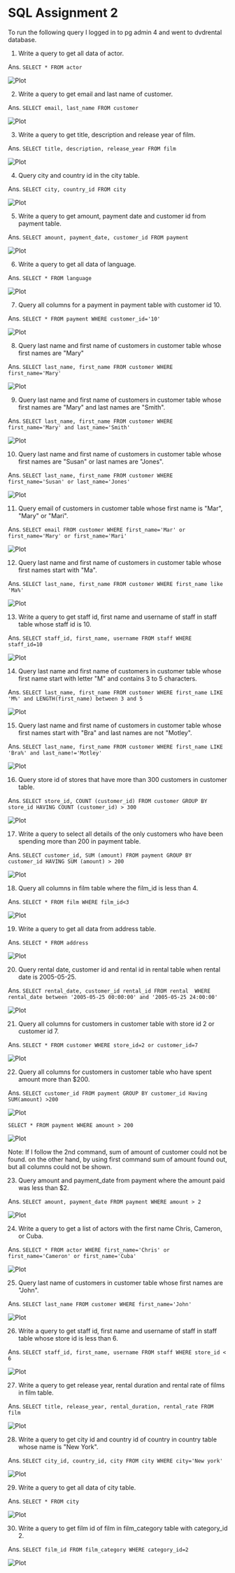 # SQL Assignment 2

To run the following query I logged in to pg admin 4 and went to dvdrental database.

1. Write a query to get all data of actor.

Ans. `SELECT * FROM actor`

![Plot](1.JPG)

2. Write a query to get email and last name of customer.

Ans. `SELECT email, last_name FROM customer`

![Plot](2.JPG)

3. Write a query to get title, description and release year of film.

Ans. `SELECT title, description, release_year FROM film`

![Plot](3.JPG)

4. Query city and country id in the city table.

Ans. `SELECT city, country_id FROM city`

![Plot](4.JPG)

5. Write a query to get amount, payment date and customer id from payment table.

Ans. `SELECT amount, payment_date, customer_id FROM payment`

![Plot](5a.JPG)

6. Write a query to get all data of language.

Ans. `SELECT * FROM language`

![Plot](6.JPG)

7. Query all columns for a payment in payment table with customer id 10.

Ans. `SELECT * FROM payment WHERE customer_id='10'`

![Plot](7.JPG)

8. Query last name and first name of customers in customer table whose first names are "Mary"

Ans. `SELECT last_name, first_name FROM customer WHERE first_name='Mary'`

![Plot](8.JPG)

9. Query last name and first name of customers in customer table whose first names are "Mary" and last names are "Smith".

Ans. `SELECT last_name, first_name FROM customer WHERE first_name='Mary' and last_name='Smith'`

![Plot](9.JPG)

10. Query last name and first name of customers in customer table whose first names are "Susan" or last names are "Jones".

Ans. `SELECT last_name, first_name FROM customer WHERE first_name='Susan' or last_name='Jones'`

![Plot](10.JPG)

11. Query email of customers in customer table whose first name is "Mar", "Mary" or "Mari".

Ans. `SELECT email FROM customer WHERE first_name='Mar' or first_name='Mary' or first_name='Mari'`

![Plot](11.JPG)

12. Query last name and first name of customers in customer table whose first names start with "Ma".

Ans. `SELECT last_name, first_name FROM customer WHERE first_name like 'Ma%'`

![Plot](12.JPG)

13. Write a query to get staff id, first name and username of staff in staff table whose staff id is 10.

Ans. `SELECT staff_id, first_name, username FROM staff WHERE staff_id=10`

![Plot](13.JPG)

14. Query last name and first name of customers in customer table whose first name start with letter "M" and contains 3 to 5 characters.

Ans. `SELECT last_name, first_name FROM customer WHERE first_name LIKE 'M%' and LENGTH(first_name) between 3 and 5`

![Plot](14.JPG)

15. Query last name and first name of customers in customer table whose first names start with "Bra" and last names are not "Motley".

Ans. `SELECT last_name, first_name FROM customer WHERE first_name LIKE 'Bra%' and last_name!='Motley'`

![Plot](15.JPG)

16. Query store id of stores that have more than 300 customers in customer table.

Ans. `SELECT store_id, COUNT (customer_id) FROM customer GROUP BY store_id HAVING COUNT (customer_id) > 300`

![Plot](16.JPG)

17. Write a query to select all details of the only customers who have been spending more than 200 in payment table.

Ans. `SELECT customer_id, SUM (amount) FROM payment GROUP BY customer_id HAVING SUM (amount) > 200`

![Plot](17.JPG)

18. Query all columns in film table where the film_id is less than 4.

Ans. `SELECT * FROM film WHERE film_id<3`

![Plot](18.JPG)

19. Write a query to get all data from address table.

Ans. `SELECT * FROM address`

![Plot](19.JPG)

20. Query rental date, customer id and rental id in rental table when rental date is 2005-05-25.

Ans. `SELECT rental_date, customer_id rental_id FROM rental  WHERE rental_date between '2005-05-25 00:00:00' and '2005-05-25 24:00:00'`

![Plot](20.JPG)

21. Query all columns for customers in customer table with store id 2 or customer id 7.

Ans. `SELECT * FROM customer WHERE store_id=2 or customer_id=7`

![Plot](21.JPG)

22. Query all columns for customers in customer table who have spent amount more than $200.

Ans. `SELECT customer_id FROM payment GROUP BY customer_id Having SUM(amount) >200`

![Plot](22.JPG)

`SELECT * FROM payment WHERE amount > 200`

![Plot](22a.JPG)

Note: If I follow the 2nd command, sum of amount of customer could not be found. on the other hand, by using first command sum of amount 
found out, but all columns could not be shown.

23. Query amount and payment_date from payment where the amount paid was less than $2.

Ans. `SELECT amount, payment_date FROM payment WHERE amount > 2`

![Plot](23.JPG)

24. Write a query to get a list of actors with the first name Chris, Cameron, or Cuba.

Ans. `SELECT * FROM actor WHERE first_name='Chris' or first_name='Cameron' or first_name='Cuba'`

![Plot](24.JPG)

25. Query last name of customers in customer table whose first names are "John".

Ans. `SELECT last_name FROM customer WHERE first_name='John'`

![Plot](25.JPG)

26. Write a query to get staff id, first name and username of staff in staff table whose store id is less than 6.

Ans. `SELECT staff_id, first_name, username FROM staff WHERE store_id < 6`

![Plot](26.JPG)

27. Write a query to get release year, rental duration and rental rate of films in film table.

Ans. `SELECT title, release_year, rental_duration, rental_rate FROM film`

![Plot](27.JPG)

28. Write a query to get city id and country id of country in country table whose name is "New York".

Ans. `SELECT city_id, country_id, city FROM city WHERE city='New york'`

![Plot](28.JPG)

29. Write a query to get all data of city table.

Ans. `SELECT * FROM city`

![Plot](29.JPG)

30. Write a query to get film id of film in film_category table with category_id 2.

Ans. `SELECT film_id FROM film_category WHERE category_id=2`

![Plot](30.JPG)